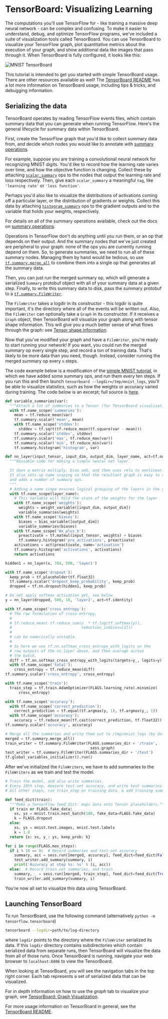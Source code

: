 # TensorBoard: Visualizing Learning

The computations you'll use TensorFlow for - like training a massive
deep neural network - can be complex and confusing. To make it easier to
understand, debug, and optimize TensorFlow programs, we've included a suite of
visualization tools called TensorBoard. You can use TensorBoard to visualize
your TensorFlow graph, plot quantitative metrics about the execution of your
graph, and show additional data like images that pass through it. When
TensorBoard is fully configured, it looks like this:

![MNIST TensorBoard](../../images/mnist_tensorboard.png "MNIST TensorBoard")


This tutorial is intended to get you started with simple TensorBoard usage.
There are other resources available as well! The [TensorBoard README](https://www.tensorflow.org/code/tensorflow/tensorboard/README.md)
has a lot more information on TensorBoard usage, including tips & tricks, and
debugging information.

## Serializing the data

TensorBoard operates by reading TensorFlow events files, which contain summary
data that you can generate when running TensorFlow. Here's the general
lifecycle for summary data within TensorBoard.

First, create the TensorFlow graph that you'd like to collect summary
data from, and decide which nodes you would like to annotate with
[summary operations](../../api_docs/python/summary.md).

For example, suppose you are training a convolutional neural network for
recognizing MNIST digits. You'd like to record how the learning rate
varies over time, and how the objective function is changing. Collect these by
attaching [`scalar_summary`](../../api_docs/python/summary.md#scalar) ops
to the nodes that output the learning rate and loss respectively. Then, give
each `scalar_summary` a meaningful `tag`, like `'learning rate'` or `'loss
function'`.

Perhaps you'd also like to visualize the distributions of activations coming
off a particular layer, or the distribution of gradients or weights. Collect
this data by attaching
[`histogram_summary`](../../api_docs/python/summary.md#histogram) ops to
the gradient outputs and to the variable that holds your weights, respectively.

For details on all of the summary operations available, check out the docs on
[summary operations](../../api_docs/python/summary.md).

Operations in TensorFlow don't do anything until you run them, or an op that
depends on their output. And the summary nodes that we've just created are
peripheral to your graph: none of the ops you are currently running depend on
them. So, to generate summaries, we need to run all of these summary nodes.
Managing them by hand would be tedious, so use
[`tf.summary.merge_all`](../../api_docs/python/summary.md#merge_all)
to combine them into a single op that generates all the summary data.

Then, you can just run the merged summary op, which will generate a serialized
`Summary` protobuf object with all of your summary data at a given step.
Finally, to write this summary data to disk, pass the summary protobuf to a
[`tf.summary.FileWriter`](../../api_docs/python/summary.md#FileWriter).

The `FileWriter` takes a logdir in its constructor - this logdir is quite
important, it's the directory where all of the events will be written out.
Also, the `FileWriter` can optionally take a `Graph` in its constructor.
If it receives a `Graph` object, then TensorBoard will visualize your graph
along with tensor shape information. This will give you a much better sense of
what flows through the graph: see
[Tensor shape information](../../how_tos/graph_viz/index.md#tensor-shape-information).

Now that you've modified your graph and have a `FileWriter`, you're ready to
start running your network! If you want, you could run the merged summary op
every single step, and record a ton of training data. That's likely to be more
data than you need, though. Instead, consider running the merged summary op
every `n` steps.

The code example below is a modification of the
[simple MNIST tutorial](http://tensorflow.org/tutorials/mnist/beginners/index.md),
in which we have added some summary ops, and run them every ten steps. If you
run this and then launch `tensorboard --logdir=/tmp/mnist_logs`, you'll be able
to visualize statistics, such as how the weights or accuracy varied during
training. The code below is an excerpt; full source is
[here](https://www.tensorflow.org/code/tensorflow/examples/tutorials/mnist/mnist_with_summaries.py).

```python
def variable_summaries(var):
  """Attach a lot of summaries to a Tensor (for TensorBoard visualization)."""
  with tf.name_scope('summaries'):
    mean = tf.reduce_mean(var)
    tf.summary.scalar('mean', mean)
    with tf.name_scope('stddev'):
      stddev = tf.sqrt(tf.reduce_mean(tf.square(var - mean)))
    tf.summary.scalar('stddev', stddev)
    tf.summary.scalar('max', tf.reduce_max(var))
    tf.summary.scalar('min', tf.reduce_min(var))
    tf.summary.histogram('histogram', var)

def nn_layer(input_tensor, input_dim, output_dim, layer_name, act=tf.nn.relu):
  """Reusable code for making a simple neural net layer.

  It does a matrix multiply, bias add, and then uses relu to nonlinearize.
  It also sets up name scoping so that the resultant graph is easy to read,
  and adds a number of summary ops.
  """
  # Adding a name scope ensures logical grouping of the layers in the graph.
  with tf.name_scope(layer_name):
    # This Variable will hold the state of the weights for the layer
    with tf.name_scope('weights'):
      weights = weight_variable([input_dim, output_dim])
      variable_summaries(weights)
    with tf.name_scope('biases'):
      biases = bias_variable([output_dim])
      variable_summaries(biases)
    with tf.name_scope('Wx_plus_b'):
      preactivate = tf.matmul(input_tensor, weights) + biases
      tf.summary.histogram('pre_activations', preactivate)
    activations = act(preactivate, name='activation')
    tf.summary.histogram('activations', activations)
    return activations

hidden1 = nn_layer(x, 784, 500, 'layer1')

with tf.name_scope('dropout'):
  keep_prob = tf.placeholder(tf.float32)
  tf.summary.scalar('dropout_keep_probability', keep_prob)
  dropped = tf.nn.dropout(hidden1, keep_prob)

# Do not apply softmax activation yet, see below.
y = nn_layer(dropped, 500, 10, 'layer2', act=tf.identity)

with tf.name_scope('cross_entropy'):
  # The raw formulation of cross-entropy,
  #
  # tf.reduce_mean(-tf.reduce_sum(y_ * tf.log(tf.softmax(y)),
  #                               reduction_indices=[1]))
  #
  # can be numerically unstable.
  #
  # So here we use tf.nn.softmax_cross_entropy_with_logits on the
  # raw outputs of the nn_layer above, and then average across
  # the batch.
  diff = tf.nn.softmax_cross_entropy_with_logits(targets=y_, logits=y)
  with tf.name_scope('total'):
    cross_entropy = tf.reduce_mean(diff)
tf.summary.scalar('cross_entropy', cross_entropy)

with tf.name_scope('train'):
  train_step = tf.train.AdamOptimizer(FLAGS.learning_rate).minimize(
      cross_entropy)

with tf.name_scope('accuracy'):
  with tf.name_scope('correct_prediction'):
    correct_prediction = tf.equal(tf.argmax(y, 1), tf.argmax(y_, 1))
  with tf.name_scope('accuracy'):
    accuracy = tf.reduce_mean(tf.cast(correct_prediction, tf.float32))
tf.summary.scalar('accuracy', accuracy)

# Merge all the summaries and write them out to /tmp/mnist_logs (by default)
merged = tf.summary.merge_all()
train_writer = tf.summary.FileWriter(FLAGS.summaries_dir + '/train',
                                      sess.graph)
test_writer = tf.summary.FileWriter(FLAGS.summaries_dir + '/test')
tf.global_variables_initializer().run()
```

After we've initialized the `FileWriters`, we have to add summaries to the
`FileWriters` as we train and test the model.

```python
# Train the model, and also write summaries.
# Every 10th step, measure test-set accuracy, and write test summaries
# All other steps, run train_step on training data, & add training summaries

def feed_dict(train):
  """Make a TensorFlow feed_dict: maps data onto Tensor placeholders."""
  if train or FLAGS.fake_data:
    xs, ys = mnist.train.next_batch(100, fake_data=FLAGS.fake_data)
    k = FLAGS.dropout
  else:
    xs, ys = mnist.test.images, mnist.test.labels
    k = 1.0
  return {x: xs, y_: ys, keep_prob: k}

for i in range(FLAGS.max_steps):
  if i % 10 == 0:  # Record summaries and test-set accuracy
    summary, acc = sess.run([merged, accuracy], feed_dict=feed_dict(False))
    test_writer.add_summary(summary, i)
    print('Accuracy at step %s: %s' % (i, acc))
  else:  # Record train set summaries, and train
    summary, _ = sess.run([merged, train_step], feed_dict=feed_dict(True))
    train_writer.add_summary(summary, i)
```

You're now all set to visualize this data using TensorBoard.


## Launching TensorBoard

To run TensorBoard, use the following command (alternatively `python -m
tensorflow.tensorboard`)

```bash
tensorboard --logdir=path/to/log-directory
```

where `logdir` points to the directory where the `FileWriter` serialized its
data.  If this `logdir` directory contains subdirectories which contain
serialized data from separate runs, then TensorBoard will visualize the data
from all of those runs. Once TensorBoard is running, navigate your web browser
to `localhost:6006` to view the TensorBoard.

When looking at TensorBoard, you will see the navigation tabs in the top right
corner. Each tab represents a set of serialized data that can be visualized.

For in depth information on how to use the *graph* tab to visualize your graph,
see [TensorBoard: Graph Visualization](../../how_tos/graph_viz/index.md).

For more usage information on TensorBoard in general, see the [TensorBoard
README](https://www.tensorflow.org/code/tensorflow/tensorboard/README.md).
